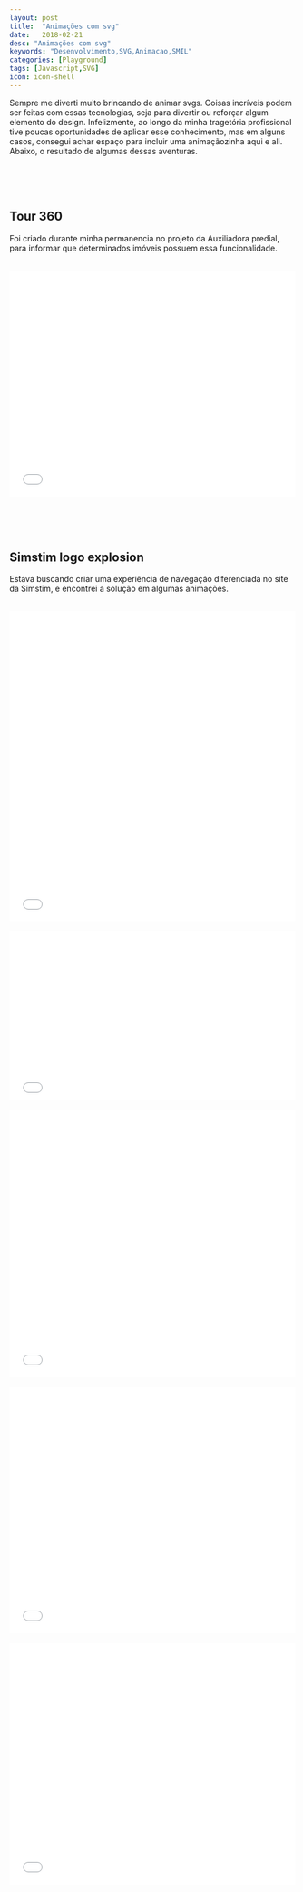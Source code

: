 ```yaml
---
layout: post
title:  "Animações com svg"
date:   2018-02-21
desc: "Animações com svg"
keywords: "Desenvolvimento,SVG,Animacao,SMIL"
categories: [Playground]
tags: [Javascript,SVG]
icon: icon-shell
---
```


Sempre me diverti muito brincando de animar svgs. Coisas incríveis podem ser feitas com essas tecnologias, seja para divertir ou reforçar algum elemento do design.
Infelizmente, ao longo da minha tragetória profissional tive poucas oportunidades de aplicar esse conhecimento, mas em alguns casos, consegui achar espaço para incluir uma animaçãozinha aqui e ali.
Abaixo, o resultado de algumas dessas aventuras.

<br><br><br>
## Tour 360 

Foi criado durante minha permanencia no projeto da Auxiliadora predial, para informar que determinados imóveis possuem essa funcionalidade.
<br><br>
<iframe height='399' scrolling='no' title='SVG animate along path' src='//codepen.io/arielwb/embed/rJvgoZ/?height=399&theme-id=dark&default-tab=js,result&embed-version=2' frameborder='no' allowtransparency='true' allowfullscreen='true' style='width: 100%;'>See the Pen <a href='https://codepen.io/arielwb/pen/rJvgoZ/'>SVG animate along path</a> by ariel (<a href='https://codepen.io/arielwb'>@arielwb</a>) on <a href='https://codepen.io'>CodePen</a>.
</iframe>

<br><br><br>
## Simstim logo explosion

Estava buscando criar uma experiência de navegação diferenciada no site da Simstim, e encontrei a solução em algumas animações.
<br><br>
<iframe height='548' scrolling='no' title='GSAP Simstim Animations' src='//codepen.io/arielwb/embed/LQmKON/?height=548&theme-id=dark&default-tab=html,result&embed-version=2' frameborder='no' allowtransparency='true' allowfullscreen='true' style='width: 100%;'>See the Pen <a href='https://codepen.io/arielwb/pen/LQmKON/'>GSAP Simstim Animations</a> by ariel (<a href='https://codepen.io/arielwb'>@arielwb</a>) on <a href='https://codepen.io'>CodePen</a>.
</iframe>
<br><br>
<iframe height='298' scrolling='no' title='GSAP - Turn Table Animation' src='//codepen.io/arielwb/embed/XZYBWx/?height=298&theme-id=dark&default-tab=html,result&embed-version=2' frameborder='no' allowtransparency='true' allowfullscreen='true' style='width: 100%;'>See the Pen <a href='https://codepen.io/arielwb/pen/XZYBWx/'>GSAP - Turn Table Animation</a> by ariel (<a href='https://codepen.io/arielwb'>@arielwb</a>) on <a href='https://codepen.io'>CodePen</a>.
</iframe>
<br><br>
<iframe height='471' scrolling='no' title='GSAP - Responsive Animation' src='//codepen.io/arielwb/embed/BYVqza/?height=471&theme-id=dark&default-tab=js,result&embed-version=2' frameborder='no' allowtransparency='true' allowfullscreen='true' style='width: 100%;'>See the Pen <a href='https://codepen.io/arielwb/pen/BYVqza/'>GSAP - Responsive Animation</a> by ariel (<a href='https://codepen.io/arielwb'>@arielwb</a>) on <a href='https://codepen.io'>CodePen</a>.
</iframe>
<br><br>
<iframe height='434' scrolling='no' title='zRayPK' src='//codepen.io/arielwb/embed/zRayPK/?height=434&theme-id=dark&default-tab=html,result&embed-version=2' frameborder='no' allowtransparency='true' allowfullscreen='true' style='width: 100%;'>See the Pen <a href='https://codepen.io/arielwb/pen/zRayPK/'>zRayPK</a> by ariel (<a href='https://codepen.io/arielwb'>@arielwb</a>) on <a href='https://codepen.io'>CodePen</a>.
</iframe>
<br><br>
<iframe height='426' scrolling='no' title='GSAP - Code Animation' src='//codepen.io/arielwb/embed/RQyzjV/?height=426&theme-id=dark&default-tab=html,result&embed-version=2' frameborder='no' allowtransparency='true' allowfullscreen='true' style='width: 100%;'>See the Pen <a href='https://codepen.io/arielwb/pen/RQyzjV/'>GSAP - Code Animation</a> by ariel (<a href='https://codepen.io/arielwb'>@arielwb</a>) on <a href='https://codepen.io'>CodePen</a>.
</iframe>